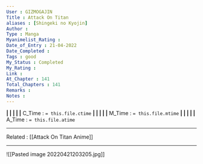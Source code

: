 ```yaml
---
User : GIZMOGAJIN
Title : Attack On Titan
aliases : [Shingeki no Kyojin]
Author : 
Type : Manga
Myanimelist_Rating : 
Date_of_Entry : 21-04-2022 
Date_Completed : 
Tags : good 
My_Status : Completed
My_Rating : 
Link : 
At_Chapter : 141
Total_Chapters : 141
Remarks : 
Notes : 
---
```

**|  |  |  |  |** C_Time : `= this.file.ctime` **|  |  |  |  |** M_Time : `= this.file.mtime` **|  |  |  |  |** A_Time : `= this.file.atime` 

---
Related : [[Attack On Titan Anime]] 

---
![[Pasted image 20220421203205.jpg]]
